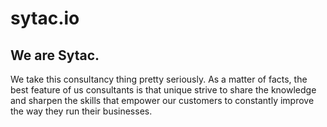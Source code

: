 # sytac.io

## We are Sytac.

We take this consultancy thing pretty seriously.
As a matter of facts, the best feature of us consultants is that unique strive to share the knowledge and sharpen the skills that empower our customers to constantly improve the way they run their businesses.
